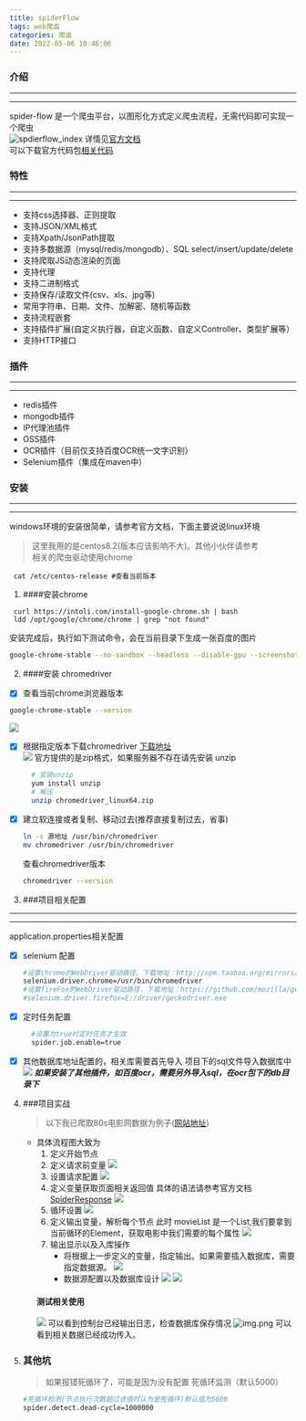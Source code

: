 ```yaml
---
title: spiderFlow
tags: web爬虫
categories: 爬虫
date: 2022-05-06 10:46:00
---
```


### **介绍**
---
---
spider-flow 是一个爬虫平台，以图形化方式定义爬虫流程，无需代码即可实现一个爬虫  
![spdierflow_index](http://b6123.top:9000/blog/spdierflow_index.png)
详情见[官方文档](https://www.spiderflow.org/changelog.html)  
可以下载官方代码包[相关代码](https://github.com/ssssssss-team/spider-flow)
### **特性**
---
--- 
+ 支持css选择器、正则提取
+ 支持JSON/XML格式
+ 支持Xpath/JsonPath提取
+ 支持多数据源（mysql/redis/mongodb）、SQL select/insert/update/delete
+ 支持爬取JS动态渲染的页面
+ 支持代理
+ 支持二进制格式
+ 支持保存/读取文件(csv、xls、jpg等)
+ 常用字符串、日期、文件、加解密、随机等函数
+ 支持流程嵌套
+ 支持插件扩展(自定义执行器，自定义函数、自定义Controller、类型扩展等）
+ 支持HTTP接口

### **插件**
---
--- 
+ redis插件
+ mongodb插件
+ IP代理池插件
+ OSS插件
+ OCR插件（目前仅支持百度OCR统一文字识别）
+ Selenium插件（集成在maven中）

### **安装**
---
---
windows环境的安装很简单，请参考官方文档，下面主要说说linux环境
> 这里我用的是centos8.2(版本应该影响不大)。其他小伙伴请参考  
> 相关的爬虫驱动使用chrome
```
 cat /etc/centos-release #查看当前版本
```

1. ####安装chrome
```
 curl https://intoli.com/install-google-chrome.sh | bash
 ldd /opt/google/chrome/chrome | grep "not found"
```
安装完成后，执行如下测试命令，会在当前目录下生成一张百度的图片
```bash
google-chrome-stable --no-sandbox --headless --disable-gpu --screenshot https://www.baidu.com/
```

2. ####安装 chromedriver
- [x] 查看当前chrome浏览器版本 
 ```bash
 google-chrome-stable --version
 ```
![](http://b6123.top:9000/blog/spriderflow_chrome_version.png)
- [x] 根据指定版本下载chromedriver
  [下载地址](https://registry.npmmirror.com/binary.html?path=chromedriver/)  
  ![](http://b6123.top:9000/blog/chromedrive.png)
  官方提供的是zip格式，如果服务器不存在请先安装 unzip
   ```bash
     # 安装unzip
     yum install unzip
     # 解压
     unzip chromedriver_linux64.zip
   ```
- [x] 建立软连接或者复制、移动过去(推荐直接复制过去，省事)
     ```bash
     ln -s 源地址 /usr/bin/chromedriver
     mv chromedriver /usr/bin/chromedriver
     ```
  查看chromedriver版本
     ```bash
    chromedriver --version
     ```

3. ###项目相关配置
---
---
application.properties相关配置
- [x] selenium 配置
     ```bash
    #设置chrome的WebDriver驱动路径，下载地址：http://npm.taobao.org/mirrors/chromedriver/，注意版本问题
    selenium.driver.chrome=/usr/bin/chromedriver
    #设置fireFox的WebDriver驱动路径，下载地址：https://github.com/mozilla/geckodriver/releases
    #selenium.driver.firefox=E:/driver/geckodriver.exe
     ```

- [x] 定时任务配置
  ```bash
    #设置为true时定时任务才生效
    spider.job.enable=true
  ```

- [x] 其他数据库地址配置的，相关库需要首先导入
  项目下的sql文件导入数据库中
  ![](http://b6123.top:9000/blog/spriderflow_db.png)
  ___如果安装了其他插件，如百度ocr，需要另外导入sql，在ocr包下的db目录下___
  
4. ###项目实战
    > 以下我已爬取80s电影网数据为例子([网站地址](https://www.80dytta.com/movie/0-0-0-0-0-1))
   - 具体流程图大致为  
     1. 定义开始节点
     2. 定义请求前变量
        ![](http://b6123.top:9000/blog/OWRCWS%5DNPYGN%25GINKZV%5D096.png)
     3. 设置请求配置
        ![](http://b6123.top:9000/blog/3%7DDX_KLFO%24WQ%40GNM928%5BL9D.png)
     4. 定义变量获取页面相关返回值
        具体的语法请参考官方文档 [SpiderResponse](https://www.spiderflow.org/classes/spiderresponse.html#element)
        ![](http://b6123.top:9000/blog/684%5B%5B4DZ%5BQYWHFFNLH%28M52G.png)
     5. 循环设置
        ![](http://b6123.top:9000/blog/%25IFL%605%40312%40E2THYP%28X~__K.png)
     6. 定义输出变量，解析每个节点
        此时 movieList 是一个List<Element>,我们要拿到当前循环的Element，获取电影中我们需要的每个属性
        ![](http://b6123.top:9000/blog/%24J~Y1WZW1%5DMAO%246CS%60AU0_2.png)
     7. 输出显示以及入库操作  
        - 将根据上一步定义的变量，指定输出。如果需要插入数据库，需要指定数据源。
        ![](http://b6123.top:9000/blog/ICLR2H2EU07C%24OBZ%5D2C7U%25W.png)
        - 数据源配置以及数据库设计
        ![](http://b6123.top:9000/blog/EI6%5DFX%28EE%60EULZT%24%40%7B_~WN5.png)
        ![](http://b6123.top:9000/blog/D%7B%4032VN2L~U9MZ8MSHDE56E.png)  
     #### 测试相关使用
        ![](http://b6123.top:9000/blog/IKQ0%5B1QM%28%7BK%24LY%7B%60%7BN_BHZR.png)
     可以看到控制台已经输出日志，检查数据库保存情况
     ![img.png](http://b6123.top:9000/blog/_drafts/img.png)
     可以看到相关数据已经成功传入。
5. ### 其他坑
   > 如果报错死循环了，可能是因为没有配置 死循环监测（默认5000）
     ```bash
     #死循环检测(节点执行次数超过该值时认为是死循环)默认值为5000
     spider.detect.dead-cycle=1000000
     ```

